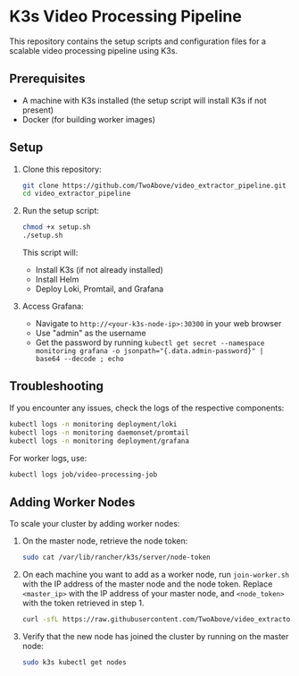 # K3s Video Processing Pipeline

This repository contains the setup scripts and configuration files for a scalable video processing pipeline using K3s.

## Prerequisites

- A machine with K3s installed (the setup script will install K3s if not present)
- Docker (for building worker images)

## Setup

1. Clone this repository:

   ```sh
   git clone https://github.com/TwoAbove/video_extractor_pipeline.git
   cd video_extractor_pipeline
   ```

2. Run the setup script:

   ```sh
   chmod +x setup.sh
   ./setup.sh
   ```

   This script will:
   - Install K3s (if not already installed)
   - Install Helm
   - Deploy Loki, Promtail, and Grafana

3. Access Grafana:
   - Navigate to `http://<your-k3s-node-ip>:30300` in your web browser
   - Use "admin" as the username
   - Get the password by running `kubectl get secret --namespace monitoring grafana -o jsonpath="{.data.admin-password}" | base64 --decode ; echo`

## Troubleshooting

If you encounter any issues, check the logs of the respective components:

```bash
kubectl logs -n monitoring deployment/loki
kubectl logs -n monitoring daemonset/promtail
kubectl logs -n monitoring deployment/grafana
```

For worker logs, use:

```bash
kubectl logs job/video-processing-job
```

## Adding Worker Nodes

To scale your cluster by adding worker nodes:

1. On the master node, retrieve the node token:

   ```sh
   sudo cat /var/lib/rancher/k3s/server/node-token
   ```

2. On each machine you want to add as a worker node, run `join-worker.sh` with the IP address of the master node and the node token. Replace `<master_ip>` with the IP address of your master node, and `<node_token>` with the token retrieved in step 1.

   ```sh
   curl -sfL https://raw.githubusercontent.com/TwoAbove/video_extractor_pipeline/master/join-worker.sh | bash -s -- <master_ip> <node_token>
   ```

3. Verify that the new node has joined the cluster by running on the master node:

   ```sh
   sudo k3s kubectl get nodes
   ```
